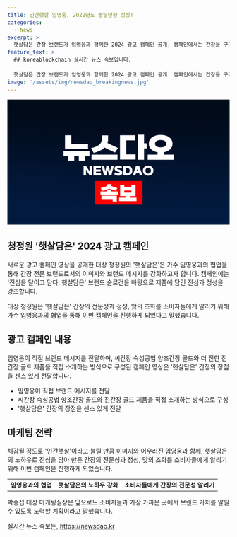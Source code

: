 ```yaml
---
title: 인간햇살 임영웅, 2022년도 놀랄만한 성장!
categories:
  - News
excerpt: >
  햇살담은 간장 브랜드가 임영웅과 함께한 2024 광고 캠페인 공개. 캠페인에서는 간장을 구매하는 고민하는 소비자를 위해 햇살담은 영웅라벨의 임영웅이 진심을 담아 정성스레 만든 제품을 직접 소개한다. 이를 통해 햇살담은 간장의 전문성과 맛의 조화를 강조하는 전략. 대상 마케팅실장은 브랜드의 가치를 알릴 계획을 밝히며, 임영웅과의 협업으로 브랜드 이미지와 어우러지며 모델로 활약한다.
feature_text: >
  ## koreablockchain 실시간 뉴스 속보입니다.

  햇살담은 간장 브랜드가 임영웅과 함께한 2024 광고 캠페인 공개. 캠페인에서는 간장을 구매하는 고민하는 소비자를 위해 햇살담은 영웅라벨의 임영웅이 진심을 담아 정성스레 만든 제품을 직접 소개한다. 이를 통해 햇살담은 간장의 전문성과 맛의 조화를 강조하는 전략. 대상 마케팅실장은 브랜드의 가치를 알릴 계획을 밝히며, 임영웅과의 협업으로 브랜드 이미지와 어우러지며 모델로 활약한다.
image: '/assets/img/newsdao_breakingnews.jpg'
---
```


<p><img src="/assets/img/newsdao_breakingnews.jpg" alt="koreablockchain 속보" /></p>

<h2 data-ke-size="size26">청정원 '햇살담은' 2024 광고 캠페인</h2>

<p>새로운 광고 캠페인 영상을 공개한 대상 청정원의 '햇살담은'은 가수 임영웅과의 협업을 통해 간장 전문 브랜드로서의 이미지와 브랜드 메시지를 강화하고자 합니다. 캠페인에는 '진심을 달이고 담다, 햇살담은' 브랜드 슬로건을 바탕으로 제품에 담긴 진심과 정성을 강조합니다.</p>

<p data-ke-size="size16">대상 청정원은 '햇살담은' 간장의 전문성과 정성, 맛의 조화를 소비자들에게 알리기 위해 가수 임영웅과의 협업을 통해 이번 캠페인을 진행하게 되었다고 말했습니다.</p>

<h2 data-ke-size="size26">광고 캠페인 내용</h2>

<p>임영웅이 직접 브랜드 메시지를 전달하며, 씨간장 숙성공법 양조간장 골드와 더 진한 진간장 골드 제품을 직접 소개하는 방식으로 구성된 캠페인 영상은 '햇살담은' 간장의 장점을 센스 있게 전달합니다.</p>

<ul>
  <li>임영웅이 직접 브랜드 메시지를 전달</li>
  <li>씨간장 숙성공법 양조간장 골드와 진간장 골드 제품을 직접 소개하는 방식으로 구성</li>
  <li>'햇살담은' 간장의 장점을 센스 있게 전달</li>
</ul>

<h2 data-ke-size="size26">마케팅 전략</h2>

<p>체감될 정도로 '인간햇살'이라고 불릴 만큼 이미지와 어우러진 임영웅과 함께, 햇살담은의 노하우로 진심을 담아 만든 간장의 전문성과 정성, 맛의 조화를 소비자들에게 알리기 위해 이번 캠페인을 진행하게 되었습니다.</p>

<table>
  <tr>
    <td style="text-align: center; height: 17px;"><b>임영웅과의 협업</b></td>
    <td style="text-align: center; height: 17px;"><b>햇살담은의 노하우 강화</b></td>
    <td style="text-align: center; height: 17px;"><b>소비자들에게 간장의 전문성 알리기</b></td>
  </tr>
</table>

<p data-ke-size="size16">박종섭 대상 마케팅실장은 앞으로도 소비자들과 가장 가까운 곳에서 브랜드 가치를 알릴 수 있도록 노력할 계획이라고 말했습니다.</p>
실시간 뉴스 속보는, <a href="https://newsdao.kr" rel="dofollow">https://newsdao.kr</a>


